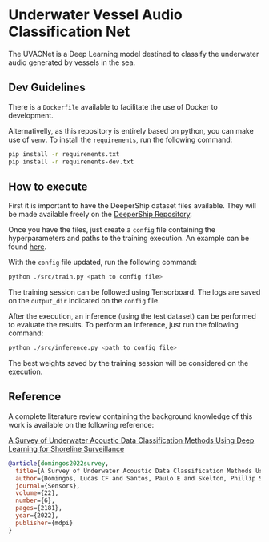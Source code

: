 # Underwater Vessel Audio Classification Net
The UVACNet is a Deep Learning model destined to classify the underwater audio generated by vessels in the sea.

## Dev Guidelines
There is a `Dockerfile` available to facilitate the use of Docker to development.

Alternativelly, as this repository is entirely based on python, you can make use of `venv`. To install the `requirements`, run the following command:

```bash
pip install -r requirements.txt
pip install -r requirements-dev.txt
```

## How to execute
First it is important to have the DeeperShip dataset files available. They will be made available freely on the [DeeperShip Repository]().

Once you have the files, just create a `config` file containing the hyperparameters and paths to the training execution. An example can be found [here](./config_files/default.yaml).

With the `config` file updated, run the following command:

```bash
python ./src/train.py <path to config file>
```

The training session can be followed using Tensorboard. The logs are saved on the `output_dir` indicated on the `config` file.

After the execution, an inference (using the test dataset) can be performed to evaluate the results. To perform an inference, just run the following command:

```bash
python ./src/inference.py <path to config file>
```

The best weights saved by the training session will be considered on the execution.

## Reference
A complete literature review containing the background knowledge of this work is available on the following reference:

[A Survey of Underwater Acoustic Data Classification Methods Using Deep Learning for Shoreline Surveillance](https://www.mdpi.com/1424-8220/22/6/2181)

```bibtex
@article{domingos2022survey,
  title={A Survey of Underwater Acoustic Data Classification Methods Using Deep Learning for Shoreline Surveillance},
  author={Domingos, Lucas CF and Santos, Paulo E and Skelton, Phillip SM and Brinkworth, Russell SA and Sammut, Karl},
  journal={Sensors},
  volume={22},
  number={6},
  pages={2181},
  year={2022},
  publisher={mdpi}
}
```
